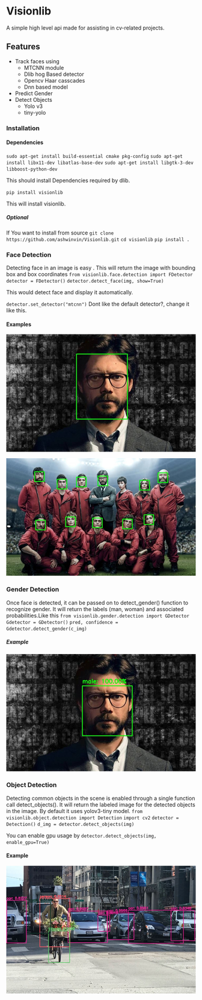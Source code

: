 # Visionlib

A simple high level api made for assisting in cv-related projects.

## Features

- Track faces using
  - MTCNN module
  - Dlib hog Based detector
  - Opencv Haar casscades
  - Dnn based model
- Predict Gender
- Detect Objects
  - Yolo v3
  - tiny-yolo

### Installation

#### Dependencies

`sudo apt-get install build-essential cmake pkg-config`
`sudo apt-get install libx11-dev libatlas-base-dev`
`sudo apt-get install libgtk-3-dev libboost-python-dev`

This should install Dependencies required by dlib.

`pip install visionlib`

This will install visionlib.

##### Optional

If You want to install from source
`git clone https://github.com/ashwinvin/Visionlib.git`
`cd visionlib`
`pip install .`

### Face Detection

Detecting face in an image is easy . This will return the image with bounding box and box coordinates
`from visionlib.face.detection import FDetector`
`detector = FDetector()`
`detector.detect_face(img, show=True)`

This would detect face and display it automatically.

`detector.set_detector("mtcnn")`
Dont like the default detector?, change it like this.

#### Examples

![Detection](docs/images/face_detected.jpg)

![Detection](docs/images/face_detected_group.jpg)

### Gender Detection

Once face is detected, it can be passed on to detect_gender() function to recognize gender. It will return the labels (man, woman) and associated probabilities.Like this
`from visionlib.gender.detection import GDetector`
`Gdetector = GDetector()`
`pred, confidence = Gdetector.detect_gender(c_img)`

##### Example

![Gender Detection](docs/images/gender_detected_single.jpg)

### Object Detection

Detecting common objects in the scene is enabled through a single function call detect_objects(). It will return the labeled image for the detected objects in the image. By default it uses yolov3-tiny model.
`from visionlib.object.detection import Detection`
`import cv2`
`detector = Detection()`
`d_img = detector.detect_objects(img)`

You can enable gpu usage by 
`detector.detect_objects(img, enable_gpu=True)`

#### Example
![object Detection](docs/images/object_detected_objects.jpg)
